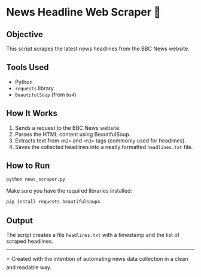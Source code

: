 # News Headline Web Scraper 📰

## Objective
This script scrapes the latest news headlines from the BBC News website.

## Tools Used
- Python
- `requests` library
- `BeautifulSoup` (from `bs4`)

## How It Works
1. Sends a request to the BBC News website.
2. Parses the HTML content using BeautifulSoup.
3. Extracts text from `<h2>` and `<h3>` tags (commonly used for headlines).
4. Saves the collected headlines into a neatly formatted `headlines.txt` file.

## How to Run
```bash
python news_scraper.py
```

Make sure you have the required libraries installed:
```bash
pip install requests beautifulsoup4
```

## Output
The script creates a file `headlines.txt` with a timestamp and the list of scraped headlines.

---

⭐ Created with the intention of automating news data collection in a clean and readable way.
